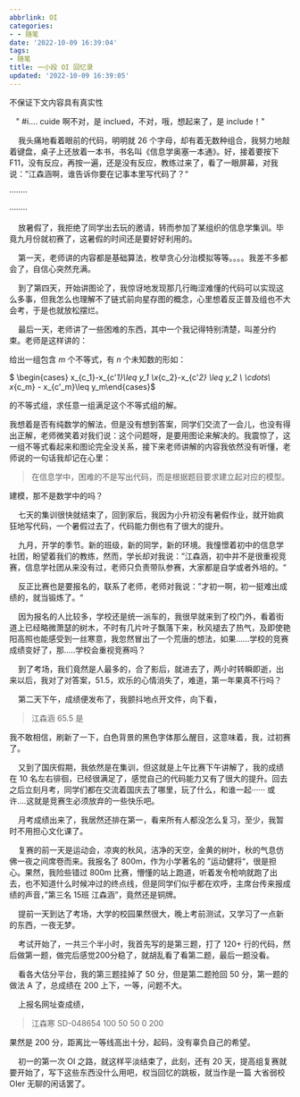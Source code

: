 ```yaml
---
abbrlink: OI
categories:
- - 随笔
date: '2022-10-09 16:39:04'
tags:
- 随笔
title: 一小段 OI 回忆录
updated: '2022-10-09 16:39:05'
---
```

不保证下文内容具有真实性

   " \#i.... cuide 啊不对，是 inclued，不对，哦，想起来了，是 include！"

    我头痛地看着眼前的代码，明明就 26 个字母，却有着无数种组合，我努力地敲着键盘，桌子上还放着一本书，书名叫《信息学奥塞一本通》。好，接着要按下 F11，没有反应，再按一遍，还是没有反应，教练过来了，看了一眼屏幕，对我说：”江森涵啊，谁告诉你要在记事本里写代码了？“

········

········

    放暑假了，我拒绝了同学出去玩的邀请，转而参加了某组织的信息学集训。毕竟九月份就初赛了，这暑假的时间还是要好好利用的。

    第一天，老师讲的内容都是基础算法，枚举贪心分治模拟等等。。。。我差不多都会了，自信心突然充满。

    到了第四天，开始讲图论了，我惊讶地发现那几行晦涩难懂的代码可以实现这么多事，但我怎么也理解不了链式前向星存图的概念，心里想着反正普及组也不大会考，于是也就放松摆烂。

    最后一天，老师讲了一些困难的东西，其中一个我记得特别清楚，叫差分约束。老师是这样讲的：

给出一组包含 $m$ 个不等式，有 $n$ 个未知数的形如：

$ \begin{cases} x_{c_1}-x_{c'_1}\leq y_1 \\x_{c_2}-x_{c'_2} \leq y_2 \\ \cdots\\ x_{c_m} - x_{c'_m}\leq y_m\end{cases}$

的不等式组，求任意一组满足这个不等式组的解。

我想着是否有纯数学的解法，但是没有想到答案，同学们交流了一会儿，也没有得出正解，老师微笑着对我们说：这个问题呀，是要用图论来解决的。我震惊了，这一组不等式看起来和图论完全没关系，接下来老师讲解的内容我依然没有听懂，老师说的一句话我却记在心里：

> 在信息学中，困难的不是写出代码，而是根据题目要求建立起对应的模型。

建模，那不是数学中的吗？

    七天的集训很快就结束了，回到家后，我因为小升初没有暑假作业，就开始疯狂地写代码，一个暑假过去了，代码能力倒也有了很大的提升。

    九月，开学的季节。新的班级，新的同学，新的环境。我憧憬着初中的信息学社团，盼望着我们的教练，然而，学长却对我说：”江森涵，初中并不是很重视竞赛，信息学社团从来没有过，老师只负责带队参赛，大家都是自学或者外培的。“

    反正比赛也是要报名的，联系了老师，老师对我说：”才初一啊，初一挺难出成绩的，就当锻炼了。“

    因为报名的人比较多，学校还是统一派车的，我很早就来到了校门外，看着街道上已经略微萧瑟的树木，不时有几片叶子飘落下来，秋风褪去了热气，及即使艳阳高照也能感受到一丝寒意，我忽然冒出了一个荒唐的想法，如果......学校的竞赛成绩变好了，那.....学校会重视竞赛吗？

    到了考场，我们竟然是人最多的，合了影后，就进去了，两小时转瞬即逝，出来以后，我对了对答案，51.5，欢乐的心情消失了，难道，第一年果真不行吗？

    第二天下午，成绩便发布了，我颤抖地点开文件，向下看，

> 江森涵 65.5 是

我不敢相信，刷新了一下，白色背景的黑色字体那么醒目，这意味着，我，过初赛了。

    又到了国庆假期，我依然是在集训，但这就是上午比赛下午讲解了，我的成绩在 10 名左右徘徊，已经很满足了，感觉自己的代码能力又有了很大的提升。回去之后立刻月考，同学们都在交流着国庆去了哪里，玩了什么，和谁一起······ 或许....这就是竞赛生必须放弃的一些快乐吧。

    月考成绩出来了，我居然还排在第一，看来所有人都没怎么复习，至少，我暂时不用担心文化课了。

    复赛的前一天是运动会，凉爽的秋风，洁净的天空，金黄的树叶，秋的气息仿佛一夜之间席卷而来。我报名了 800m，作为小学著名的 ”运动健将“，很是担心。果然，我险些错过 800m 比赛，懵懂的站上跑道，听着发令枪响就跑了出去，也不知道什么时候冲过的终点线，但是同学们似乎都在欢呼，主席台传来报成绩的声音，”第三名 15班 江森涵”，竟然还是铜牌。

    提前一天到达了考场，大学的校园果然很大，晚上考前测试，又学习了一点新的东西，一夜无梦。

    考试开始了，一共三个半小时，我首先写的是第三题，打了 120+ 行的代码，然后做第一题，做完后感觉200分稳了，就胡乱看了看第二题，最后一题没看。

    看各大估分平台，我的第三题挂掉了 50 分，但是第二题抢回 50 分，第一题的做法 A 了，总成绩在 200 上下，一等，问题不大。

    上报名网址查成绩，

> 江森寒 SD-048654 100 50 50 0 200

果然是 200 分，距离比一等线高出十分，起码，没有辜负自己的希望。

    初一的第一次 OI 之路，就这样平淡结束了，此刻，还有 20 天，提高组复赛就要开始了，写下这些东西没什么用吧，权当回忆的跳板，就当作是一篇 大省弱校 OIer 无聊的闲话罢了。
